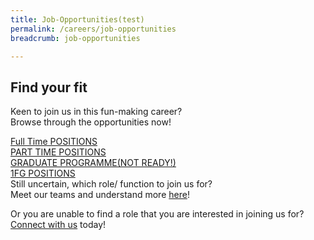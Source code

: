 ```yaml
---
title: Job-Opportunities(test)
permalink: /careers/job-opportunities
breadcrumb: job-opportunities

---
```


## Find your fit
  Keen to join us in this fun-making career?  
  Browse through the opportunities now!
  
  [Full Time POSITIONS][1]  
  [PART TIME POSITIONS][2]  
  [GRADUATE PROGRAMME(NOT READY!)][3]  
  [1FG POSITIONS][4]  
    <!-- remember to change hyperlink for 5,6 -->
Still uncertain, which role/ function to join us for?  
Meet our teams and understand more [here][5]!
  
Or you are unable to find a role that you are interested in joining us for?  
  [Connect with us][6] today!

[1]: <https://www.jobstreet.com.sg/career/sentosa_ft.htm> "Full Time POSITION"
[2]: <https://www.jobstreet.com.sg/career/sentosa_pt.htm> "PART Time POSITION"
[3]: <https://en.wikipedia.org/wiki/Hobbit#Lifestyle> "Hobbit lifestyles"
[4]: <https://www.jobstreet.com.sg/career/onefabergroup.htm> "1FG POSITION"
[5]: <https://isomer-sentosa-staging.netlify.com/careers/meet-the-teams/>
[6]: <https://isomer-sentosa-staging.netlify.com/careers/connect-with-us/>
